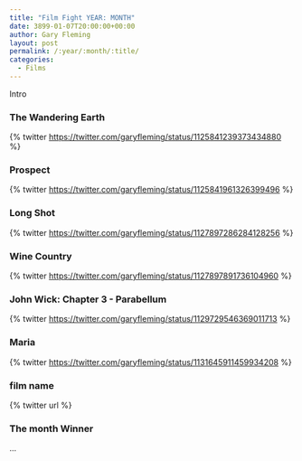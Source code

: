 ```yaml
---
title: "Film Fight YEAR: MONTH"
date: 3899-01-07T20:00:00+00:00
author: Gary Fleming
layout: post
permalink: /:year/:month/:title/
categories:
  - Films
---
```


Intro

### The Wandering Earth

{% twitter https://twitter.com/garyfleming/status/1125841239373434880 %}

### Prospect

{% twitter https://twitter.com/garyfleming/status/1125841961326399496 %}

### Long Shot

{% twitter https://twitter.com/garyfleming/status/1127897286284128256 %}

### Wine Country

{% twitter https://twitter.com/garyfleming/status/1127897891736104960 %}

### John Wick: Chapter 3 - Parabellum

{% twitter https://twitter.com/garyfleming/status/1129729546369011713 %}

### Maria

{% twitter https://twitter.com/garyfleming/status/1131645911459934208 %}

### film name

{% twitter url %}


### The month Winner

...
